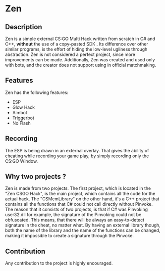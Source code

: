 # Zen

## Description 
Zen is a simple external CS:GO Multi Hack written from scratch in C# and C++, **without** the use of a copy-pasted SDK . Its difference over other similar programs, is the effort of hiding the low-level ugliness through abstraction. Zen is not considered a perfect project, since more improvements can be made. Additionally, Zen was created and used only with bots, and the creator does not support using  in official matchmaking.

## Features
Zen has the following features:

 - ESP
 - Glow Hack
 - Aimbot
 - Triggerbot
 - No Flash

## Recording
The ESP is being drawn in an external overlay. That gives the ability of cheating while recording your game play, by simply recording only the CS:GO Window.

## Why two projects ?
Zen is made from two projects. The first project, which is located in the "Zen CSGO Hack", is the main project, which contains all the code for the actual hack. The "CSMemLibrary" on the other hand, it's a C++ project that contains all the functions that C# could not call directly without Pinvoke. The reason that it consists of two projects, is that if C# was Pinvoking user32.dll for example, the signature of the Pinvoking could not be obfuscated. This means, that there will be always an easy-to-detect signature in the cheat, no matter what. By having an external library though, both the name of the library and the name of the functions can be changed, making it impossible to create a signature through the Pinvoke.

## Contribution
Any contribution to the project is highly encouraged.